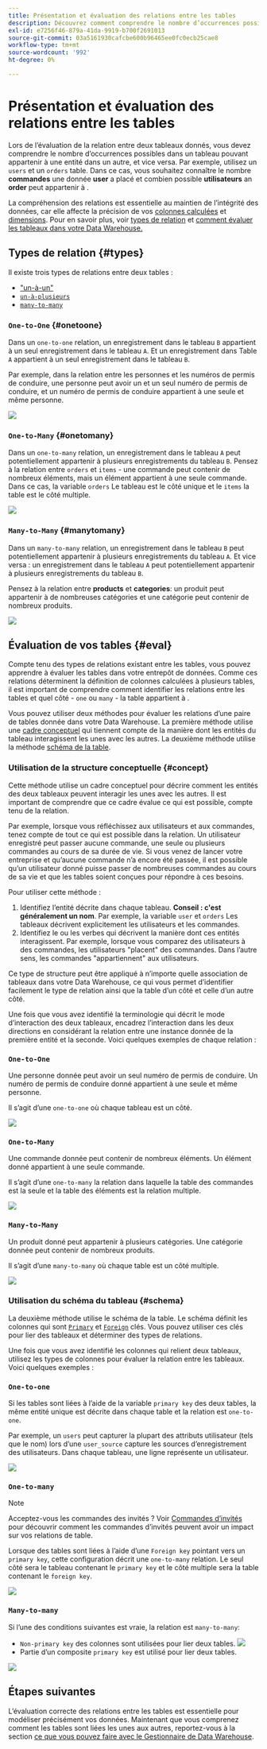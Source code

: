 ```yaml
---
title: Présentation et évaluation des relations entre les tables
description: Découvrez comment comprendre le nombre d’occurrences possibles dans une table pouvant appartenir à une entité dans une autre, et vice versa.
exl-id: e7256f46-879a-41da-9919-b700f2691013
source-git-commit: 03a5161930cafcbe600b96465ee0fc0ecb25cae8
workflow-type: tm+mt
source-wordcount: '992'
ht-degree: 0%

---
```


# Présentation et évaluation des relations entre les tables

Lors de l’évaluation de la relation entre deux tableaux donnés, vous devez comprendre le nombre d’occurrences possibles dans un tableau pouvant appartenir à une entité dans un autre, et vice versa. Par exemple, utilisez un `users` et un `orders` table. Dans ce cas, vous souhaitez connaître le nombre **commandes** une donnée **user** a placé et combien possible **utilisateurs** an **order** peut appartenir à .

La compréhension des relations est essentielle au maintien de l’intégrité des données, car elle affecte la précision de vos [colonnes calculées](../data-warehouse-mgr/creating-calculated-columns.md) et [dimensions](../data-warehouse-mgr/manage-data-dimensions-metrics.md). Pour en savoir plus, voir [types de relation](#types) et [comment évaluer les tableaux dans votre Data Warehouse.](#eval)

## Types de relation {#types}

Il existe trois types de relations entre deux tables :

* [&quot;un-à-un&quot;](#onetoone)
* [`un-à-plusieurs`](#onetomany)
* [`many-to-many`](#manytomany)

### `One-to-One` {#onetoone}

Dans un `one-to-one` relation, un enregistrement dans le tableau `B` appartient à un seul enregistrement dans le tableau `A`. Et un enregistrement dans Table `A` appartient à un seul enregistrement dans le tableau `B`.

Par exemple, dans la relation entre les personnes et les numéros de permis de conduire, une personne peut avoir un et un seul numéro de permis de conduire, et un numéro de permis de conduire appartient à une seule et même personne.

![](../../assets/one-to-one.png)

### `One-to-Many` {#onetomany}

Dans un `one-to-many` relation, un enregistrement dans le tableau `A` peut potentiellement appartenir à plusieurs enregistrements du tableau `B`. Pensez à la relation entre `orders` et `items` - une commande peut contenir de nombreux éléments, mais un élément appartient à une seule commande. Dans ce cas, la variable `orders` Le tableau est le côté unique et le `items` la table est le côté multiple.

![](../../assets/one-to-many_001.png)

### `Many-to-Many` {#manytomany}

Dans un `many-to-many` relation, un enregistrement dans le tableau `B` peut potentiellement appartenir à plusieurs enregistrements du tableau `A`. Et vice versa : un enregistrement dans le tableau `A` peut potentiellement appartenir à plusieurs enregistrements du tableau `B`.

Pensez à la relation entre **products** et **categories**: un produit peut appartenir à de nombreuses catégories et une catégorie peut contenir de nombreux produits.

![](../../assets/many-to-many.png)

## Évaluation de vos tables {#eval}

Compte tenu des types de relations existant entre les tables, vous pouvez apprendre à évaluer les tables dans votre entrepôt de données. Comme ces relations déterminent la définition de colonnes calculées à plusieurs tables, il est important de comprendre comment identifier les relations entre les tables et quel côté - `one` ou `many` - la table appartient à .

Vous pouvez utiliser deux méthodes pour évaluer les relations d’une paire de tables donnée dans votre Data Warehouse. La première méthode utilise une [cadre conceptuel](#concept) qui tiennent compte de la manière dont les entités du tableau interagissent les unes avec les autres. La deuxième méthode utilise la méthode [schéma de la table](#schema).

### Utilisation de la structure conceptuelle {#concept}

Cette méthode utilise un cadre conceptuel pour décrire comment les entités des deux tableaux peuvent interagir les unes avec les autres. Il est important de comprendre que ce cadre évalue ce qui est possible, compte tenu de la relation.

Par exemple, lorsque vous réfléchissez aux utilisateurs et aux commandes, tenez compte de tout ce qui est possible dans la relation. Un utilisateur enregistré peut passer aucune commande, une seule ou plusieurs commandes au cours de sa durée de vie. Si vous venez de lancer votre entreprise et qu’aucune commande n’a encore été passée, il est possible qu’un utilisateur donné puisse passer de nombreuses commandes au cours de sa vie et que les tables soient conçues pour répondre à ces besoins.

Pour utiliser cette méthode :

1. Identifiez l’entité décrite dans chaque tableau. **Conseil : c&#39;est généralement un nom**. Par exemple, la variable `user` et `orders` Les tableaux décrivent explicitement les utilisateurs et les commandes.
1. Identifiez le ou les verbes qui décrivent la manière dont ces entités interagissent. Par exemple, lorsque vous comparez des utilisateurs à des commandes, les utilisateurs &quot;placent&quot; des commandes. Dans l’autre sens, les commandes &quot;appartiennent&quot; aux utilisateurs.

Ce type de structure peut être appliqué à n’importe quelle association de tableaux dans votre Data Warehouse, ce qui vous permet d’identifier facilement le type de relation ainsi que la table d’un côté et celle d’un autre côté.

Une fois que vous avez identifié la terminologie qui décrit le mode d’interaction des deux tableaux, encadrez l’interaction dans les deux directions en considérant la relation entre une instance donnée de la première entité et la seconde. Voici quelques exemples de chaque relation :

### `One-to-One`

Une personne donnée peut avoir un seul numéro de permis de conduire. Un numéro de permis de conduire donné appartient à une seule et même personne.

Il s’agit d’une `one-to-one` où chaque tableau est un côté.

![](../../assets/one-to-one3.png)

### `One-to-Many`

Une commande donnée peut contenir de nombreux éléments. Un élément donné appartient à une seule commande.

Il s’agit d’une `one-to-many` la relation dans laquelle la table des commandes est la seule et la table des éléments est la relation multiple.

![](../../assets/one-to-many3.png)

### `Many-to-Many`

Un produit donné peut appartenir à plusieurs catégories. Une catégorie donnée peut contenir de nombreux produits.

Il s’agit d’une `many-to-many` où chaque table est un côté multiple.

![](../../assets/many-to-many3.png)

### Utilisation du schéma du tableau {#schema}

La deuxième méthode utilise le schéma de la table. Le schéma définit les colonnes qui sont [`Primary`](http://en.wikipedia.org/wiki/Unique_key) et [`Foreign`](https://en.wikipedia.org/wiki/Foreign_key) clés. Vous pouvez utiliser ces clés pour lier des tableaux et déterminer des types de relations.

Une fois que vous avez identifié les colonnes qui relient deux tableaux, utilisez les types de colonnes pour évaluer la relation entre les tableaux. Voici quelques exemples :

### `One-to-one`

Si les tables sont liées à l’aide de la variable `primary key` des deux tables, la même entité unique est décrite dans chaque table et la relation est `one-to-one`.

Par exemple, un `users` peut capturer la plupart des attributs utilisateur (tels que le nom) lors d’une `user_source` capture les sources d’enregistrement des utilisateurs. Dans chaque tableau, une ligne représente un utilisateur.

![](../../assets/one-to-one1.png)

### `One-to-many`

>[!NOTE]
>
>Acceptez-vous les commandes des invités ? Voir [Commandes d’invités](../data-warehouse-mgr/guest-orders.md) pour découvrir comment les commandes d’invités peuvent avoir un impact sur vos relations de table.

Lorsque des tables sont liées à l’aide d’une `Foreign key` pointant vers un `primary key`, cette configuration décrit une `one-to-many` relation. Le seul côté sera le tableau contenant le `primary key` et le côté multiple sera la table contenant le `foreign key`.

![](../../assets/one-to-many1.png)

### `Many-to-many`

Si l’une des conditions suivantes est vraie, la relation est `many-to-many`:

* `Non-primary key` des colonnes sont utilisées pour lier deux tables.
   ![](../../assets/many-to-many1.png)
* Partie d’un composite `primary key` est utilisé pour lier deux tables.

![](../../assets/many-to-mnay2.png)

## Étapes suivantes

L’évaluation correcte des relations entre les tables est essentielle pour modéliser précisément vos données. Maintenant que vous comprenez comment les tables sont liées les unes aux autres, reportez-vous à la section [ce que vous pouvez faire avec le Gestionnaire de Data Warehouse](../data-warehouse-mgr/tour-dwm.md).

